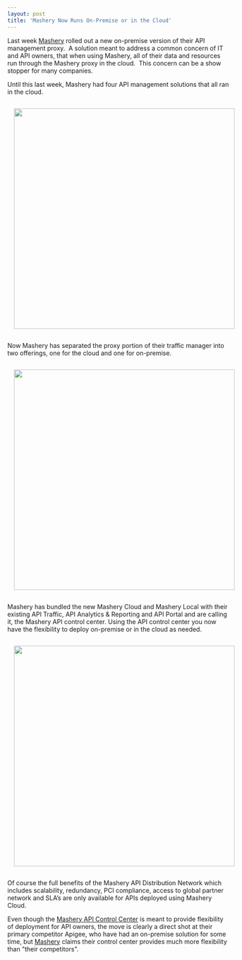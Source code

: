 ```yaml
---
layout: post
title: 'Mashery Now Runs On-Premise or in the Cloud'
---
```

<p>Last week <a title="Mashery" href="http://mashery.com/">Mashery</a> rolled out a new on-premise version of their API management proxy. &nbsp;A solution meant to address a common concern of IT and API owners, that when using Mashery, all of their data and resources run through the Mashery proxy in the cloud. &nbsp;This concern can be a show stopper for many companies.</p>
<p>Until this last week, Mashery had four API management solutions that all ran in the cloud.</p>
<p><img style="display: block; margin-left: auto; margin-right: auto; padding: 15px;" src="http://kinlane-productions.s3.amazonaws.com/api-service-providers/mashery/Mashery-Products-1.png" alt="" width="500" align="center" /></p>
<p>Now Mashery has separated the proxy portion of their traffic manager into two offerings, one for the cloud and one for on-premise.</p>
<p><img style="display: block; margin-left: auto; margin-right: auto; padding: 15px;" src="http://kinlane-productions.s3.amazonaws.com/api-service-providers/mashery/API-Traffic-Cloud-Local.png" alt="" width="500" align="center" /></p>
<p>Mashery has bundled the new Mashery Cloud and Mashery Local with their existing API Traffic, API Analytics &amp; Reporting and API Portal and are calling it, the Mashery API control center.  Using the API control center you now have the flexibility to deploy on-premise or in the cloud as needed.</p>
<p><img style="display: block; margin-left: auto; margin-right: auto; padding: 15px;" src="http://kinlane-productions.s3.amazonaws.com/api-service-providers/mashery/mashery-api-control-center.jpg" alt="" width="500" align="center" /></p>
<p>Of course the full benefits of the Mashery API Distribution Network which includes scalability, redundancy, PCI compliance, access to global partner network and SLA&rsquo;s are only available for APIs deployed using Mashery Cloud.</p>
<p>Even though the&nbsp;<a title="Mashery API Control Center" href="http://mashery.com/solution/controlcenter/">Mashery API Control Center</a> is meant to provide flexibility of deployment for API owners, the move is clearly a direct shot at their primary competitor Apigee, who have had an on-premise solution for some time, but <a title="Mashery" href="/serviceproviders/mashery.php">Mashery</a> claims their control center provides much more flexibility than "their competitors".</p>